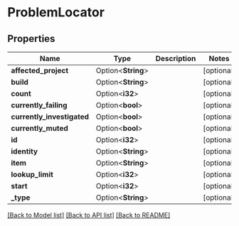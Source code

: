 # ProblemLocator

## Properties

Name | Type | Description | Notes
------------ | ------------- | ------------- | -------------
**affected_project** | Option<**String**> |  | [optional]
**build** | Option<**String**> |  | [optional]
**count** | Option<**i32**> |  | [optional]
**currently_failing** | Option<**bool**> |  | [optional]
**currently_investigated** | Option<**bool**> |  | [optional]
**currently_muted** | Option<**bool**> |  | [optional]
**id** | Option<**i32**> |  | [optional]
**identity** | Option<**String**> |  | [optional]
**item** | Option<**String**> |  | [optional]
**lookup_limit** | Option<**i32**> |  | [optional]
**start** | Option<**i32**> |  | [optional]
**_type** | Option<**String**> |  | [optional]

[[Back to Model list]](../README.md#documentation-for-models) [[Back to API list]](../README.md#documentation-for-api-endpoints) [[Back to README]](../README.md)



